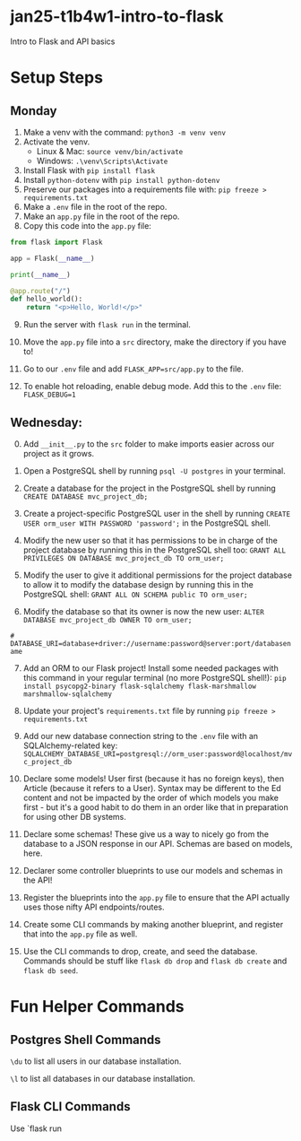 # jan25-t1b4w1-intro-to-flask
Intro to Flask and API basics

# Setup Steps

## Monday 

1. Make a venv with the command: `python3 -m venv venv`
2. Activate the venv.
	- Linux & Mac: `source venv/bin/activate`
	- Windows: `.\venv\Scripts\Activate`
3. Install Flask with `pip install flask`
4. Install `python-dotenv` with `pip install python-dotenv`
5. Preserve our packages into a requirements file with: `pip freeze > requirements.txt`
6. Make a `.env` file in the root of the repo. 
7. Make an `app.py` file in the root of the repo.
8. Copy this code into the `app.py` file: 

```python
from flask import Flask

app = Flask(__name__)

print(__name__)

@app.route("/")
def hello_world():
    return "<p>Hello, World!</p>"

```

9. Run the server with `flask run` in the terminal.

10. Move the `app.py` file into a `src` directory, make the directory if you have to!

11. Go to our `.env` file and add `FLASK_APP=src/app.py` to the file.

12. To enable hot reloading, enable debug mode. Add this to the `.env` file: `FLASK_DEBUG=1`

## Wednesday: 

0. Add `__init__.py` to the `src` folder to make imports easier across our project as it grows.

1. Open a PostgreSQL shell by running `psql -U postgres` in your terminal.

2. Create a database for the project in the PostgreSQL shell by running `CREATE DATABASE mvc_project_db;`

3. Create a project-specific PostgreSQL user in the shell by running `CREATE USER orm_user WITH PASSWORD 'password';` in the PostgreSQL shell.


4. Modify the new user so that it has permissions to be in charge of the project database by running this in the PostgreSQL shell too: `GRANT ALL PRIVILEGES ON DATABASE mvc_project_db TO orm_user;`

5. Modify the user to give it additional permissions for the project database to allow it to modify the database design by running this in the PostgreSQL shell: `GRANT ALL ON SCHEMA public TO orm_user;`

6. Modify the database so that its owner is now the new user: `ALTER DATABASE mvc_project_db OWNER TO orm_user;`

`# DATABASE_URI=database+driver://username:password@server:port/databasename`


7. Add an ORM to our Flask project! Install some needed packages with this command in your regular terminal (no more PostgreSQL shell!): `pip install psycopg2-binary flask-sqlalchemy flask-marshmallow marshmallow-sqlalchemy`

8. Update your project's `requirements.txt` file by running `pip freeze > requirements.txt`

9. Add our new database connection string to the `.env` file with an SQLAlchemy-related key: `SQLALCHEMY_DATABASE_URI=postgresql://orm_user:password@localhost/mvc_project_db`

10. Declare some models! User first (because it has no foreign keys), then Article (because it refers to a User). Syntax may be different to the Ed content and not be impacted by the order of which models you make first - but it's a good habit to do them in an order like that in preparation for using other DB systems.

11. Declare some schemas! These give us a way to nicely go from the database to a JSON response in our API. Schemas are based on models, here.

12. Declarer some controller blueprints to use our models and schemas in the API! 

13. Register the blueprints into the `app.py` file to ensure that the API actually uses those nifty API endpoints/routes.

14. Create some CLI commands by making another blueprint, and register that into the `app.py` file as well.

15. Use the CLI commands to drop, create, and seed the database. Commands should be stuff like `flask db drop` and `flask db create` and `flask db seed`.

# Fun Helper Commands

## Postgres Shell Commands 

`\du` to list all users in our database installation.

`\l` to list all databases in our database installation.

## Flask CLI Commands 

Use `flask run